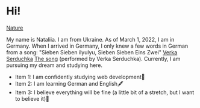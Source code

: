 # Hi!

[Nature](https://unsplash.com/de/fotos/foggy-mountain-summit-1Z2niiBPg5A)

My name is Nataliia. I am from Ukraine. As of March 1, 2022, I am in Germany. When I arrived in Germany, I only knew a few words in German from a song: "Sieben Sieben ilyulyu, Sieben Sieben Eins Zwei" [Verka Serduchka](https://de.images.search.yahoo.com/search/images;_ylt=Awr.RDNGiXlmYgQAfpT04olQ;_ylu=Y29sbwNpcjIEcG9zAzEEdnRpZAMEc2VjA3BpdnM-?p=%D0%B2%D0%B5%D1%80%D0%BA%D0%B0+%D1%81%D0%B5%D1%80%D0%B4%D1%8E%D1%87%D0%BA%D0%B0&fr2=piv-web&type=E210DE850G0&fr=mcafee&guccounter=1&guce_referrer=aHR0cHM6Ly9kZS5zZWFyY2gueWFob28uY29tL3NlYXJjaD9mcj1tY2FmZWUmdHlwZT1FMjEwREU4NTBHMCZwPSVEMCVCMiVEMCVCNSVEMSU4MCVEMCVCQSVEMCVCMCslRDElODElRDAlQjUlRDElODAlRDAlQjQlRDElOEUlRDElODclRDAlQkElRDAlQjA&guce_referrer_sig=AQAAAExfVgnij2bfnVAyIooCSkINB42R5wfgKkRIwxqgDlhnFuy2zU2_vVZrw_MrJJrrbGB_l61SKtNTXJ0VdG-Wu7dDx3Sis3zy54F9e1uc71lD1uSqPESgkF0216VhAL6B-xc--oy5D36w93zDqBgS7uc1VHfRh4xF0JKJ0_Q6n7wn#id=18&iurl=https%3A%2F%2Fstatic.life.ru%2Fposts%2F2018%2F10%2F1157302%2F9b0c3dd586d858781764776c133c4b01.jpg&action=click) [The song](https://www.youtube.com/watch?v=E8CO3FmgWyI) (performed by Verka Serduchka). 
Currently, I am pursuing my dream and studying here.

- Item 1: I am confidently studying web development💫
- Item 2: I am learning German and English🖋
- Item 3: I believe everything will be fine (a little bit of a stretch, but I want to believe it)🤗

